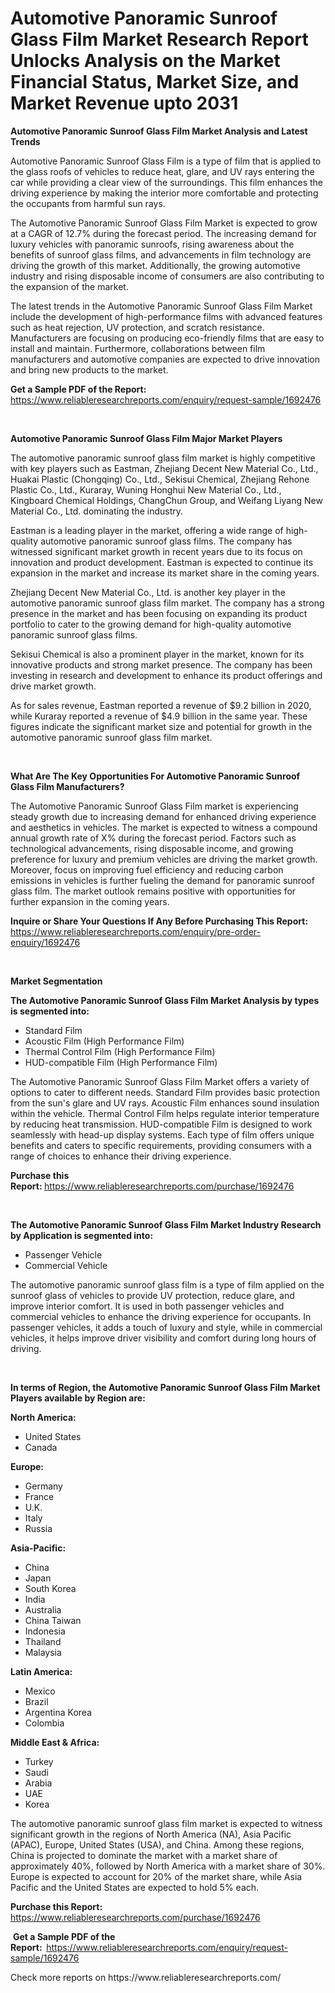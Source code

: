 <p><h1>Automotive Panoramic Sunroof Glass Film Market Research Report Unlocks Analysis on the Market Financial Status, Market Size, and Market Revenue upto 2031</h1></p><p><strong>Automotive Panoramic Sunroof Glass Film Market Analysis and Latest Trends</strong></p>
<p><p>Automotive Panoramic Sunroof Glass Film is a type of film that is applied to the glass roofs of vehicles to reduce heat, glare, and UV rays entering the car while providing a clear view of the surroundings. This film enhances the driving experience by making the interior more comfortable and protecting the occupants from harmful sun rays.</p><p>The Automotive Panoramic Sunroof Glass Film Market is expected to grow at a CAGR of 12.7% during the forecast period. The increasing demand for luxury vehicles with panoramic sunroofs, rising awareness about the benefits of sunroof glass films, and advancements in film technology are driving the growth of this market. Additionally, the growing automotive industry and rising disposable income of consumers are also contributing to the expansion of the market.</p><p>The latest trends in the Automotive Panoramic Sunroof Glass Film Market include the development of high-performance films with advanced features such as heat rejection, UV protection, and scratch resistance. Manufacturers are focusing on producing eco-friendly films that are easy to install and maintain. Furthermore, collaborations between film manufacturers and automotive companies are expected to drive innovation and bring new products to the market.</p></p>
<p><strong>Get a Sample PDF of the Report:&nbsp;</strong> <a href="https://www.reliableresearchreports.com/enquiry/request-sample/1692476">https://www.reliableresearchreports.com/enquiry/request-sample/1692476</a></p>
<p>&nbsp;</p>
<p><strong>Automotive Panoramic Sunroof Glass Film Major Market Players</strong></p>
<p><p>The automotive panoramic sunroof glass film market is highly competitive with key players such as Eastman, Zhejiang Decent New Material Co., Ltd., Huakai Plastic (Chongqing) Co., Ltd., Sekisui Chemical, Zhejiang Rehone Plastic Co., Ltd., Kuraray, Wuning Honghui New Material Co., Ltd., Kingboard Chemical Holdings, ChangChun Group, and Weifang Liyang New Material Co., Ltd. dominating the industry.</p><p>Eastman is a leading player in the market, offering a wide range of high-quality automotive panoramic sunroof glass films. The company has witnessed significant market growth in recent years due to its focus on innovation and product development. Eastman is expected to continue its expansion in the market and increase its market share in the coming years.</p><p>Zhejiang Decent New Material Co., Ltd. is another key player in the automotive panoramic sunroof glass film market. The company has a strong presence in the market and has been focusing on expanding its product portfolio to cater to the growing demand for high-quality automotive panoramic sunroof glass films.</p><p>Sekisui Chemical is also a prominent player in the market, known for its innovative products and strong market presence. The company has been investing in research and development to enhance its product offerings and drive market growth.</p><p>As for sales revenue, Eastman reported a revenue of $9.2 billion in 2020, while Kuraray reported a revenue of $4.9 billion in the same year. These figures indicate the significant market size and potential for growth in the automotive panoramic sunroof glass film market.</p></p>
<p>&nbsp;</p>
<p><strong>What Are The Key Opportunities For Automotive Panoramic Sunroof Glass Film Manufacturers?</strong></p>
<p><p>The Automotive Panoramic Sunroof Glass Film market is experiencing steady growth due to increasing demand for enhanced driving experience and aesthetics in vehicles. The market is expected to witness a compound annual growth rate of X% during the forecast period. Factors such as technological advancements, rising disposable income, and growing preference for luxury and premium vehicles are driving the market growth. Moreover, focus on improving fuel efficiency and reducing carbon emissions in vehicles is further fueling the demand for panoramic sunroof glass film. The market outlook remains positive with opportunities for further expansion in the coming years.</p></p>
<p><strong>Inquire or Share Your Questions If Any Before Purchasing This Report:</strong> <a href="https://www.reliableresearchreports.com/enquiry/pre-order-enquiry/1692476">https://www.reliableresearchreports.com/enquiry/pre-order-enquiry/1692476</a></p>
<p>&nbsp;</p>
<p><strong>Market Segmentation</strong></p>
<p><strong>The Automotive Panoramic Sunroof Glass Film Market Analysis by types is segmented into:</strong></p>
<p><ul><li>Standard Film</li><li>Acoustic Film (High Performance Film)</li><li>Thermal Control Film (High Performance Film)</li><li>HUD-compatible Film (High Performance Film)</li></ul></p>
<p><p>The Automotive Panoramic Sunroof Glass Film Market offers a variety of options to cater to different needs. Standard Film provides basic protection from the sun's glare and UV rays. Acoustic Film enhances sound insulation within the vehicle. Thermal Control Film helps regulate interior temperature by reducing heat transmission. HUD-compatible Film is designed to work seamlessly with head-up display systems. Each type of film offers unique benefits and caters to specific requirements, providing consumers with a range of choices to enhance their driving experience.</p></p>
<p><strong>Purchase this Report:&nbsp;</strong><a href="https://www.reliableresearchreports.com/purchase/1692476">https://www.reliableresearchreports.com/purchase/1692476</a></p>
<p>&nbsp;</p>
<p><strong>The Automotive Panoramic Sunroof Glass Film Market Industry Research by Application is segmented into:</strong></p>
<p><ul><li>Passenger Vehicle</li><li>Commercial Vehicle</li></ul></p>
<p><p>The automotive panoramic sunroof glass film is a type of film applied on the sunroof glass of vehicles to provide UV protection, reduce glare, and improve interior comfort. It is used in both passenger vehicles and commercial vehicles to enhance the driving experience for occupants. In passenger vehicles, it adds a touch of luxury and style, while in commercial vehicles, it helps improve driver visibility and comfort during long hours of driving.</p></p>
<p>&nbsp;</p>
<p><strong>In terms of Region, the Automotive Panoramic Sunroof Glass Film Market Players available by Region are:</strong></p>
<p>
    <p> <strong> North America: </strong>
        <ul>
            <li>United States</li>
            <li>Canada</li>
        </ul>
        </p> 
    <p> <strong> Europe: </strong>
        <ul>
            <li>Germany</li>
            <li>France</li>
            <li>U.K.</li>
            <li>Italy</li>
            <li>Russia</li>
        </ul>
        </p> 
    <p> <strong> Asia-Pacific: </strong>
        <ul>
            <li>China</li>
            <li>Japan</li>
            <li>South Korea</li>
            <li>India</li>
            <li>Australia</li>
            <li>China Taiwan</li>
            <li>Indonesia</li>
            <li>Thailand</li>
            <li>Malaysia</li>
        </ul>
        </p> 
    <p> <strong> Latin America: </strong>
        <ul>
            <li>Mexico</li>
            <li>Brazil</li>
            <li>Argentina Korea</li>
            <li>Colombia</li>
        </ul>
        </p> 
    <p> <strong> Middle East & Africa: </strong>
        <ul>
            <li>Turkey</li>
            <li>Saudi</li>
            <li>Arabia</li>
            <li>UAE</li>
            <li>Korea</li>
        </ul>
    </p>
    </p>
<p><p>The automotive panoramic sunroof glass film market is expected to witness significant growth in the regions of North America (NA), Asia Pacific (APAC), Europe, United States (USA), and China. Among these regions, China is projected to dominate the market with a market share of approximately 40%, followed by North America with a market share of 30%. Europe is expected to account for 20% of the market share, while Asia Pacific and the United States are expected to hold 5% each.</p></p>
<p><strong>Purchase this Report: </strong><a href="https://www.reliableresearchreports.com/purchase/1692476">https://www.reliableresearchreports.com/purchase/1692476</a></p>
<p>&nbsp;<strong>Get a Sample PDF of the Report:&nbsp;&nbsp;</strong><a href="https://www.reliableresearchreports.com/enquiry/request-sample/1692476">https://www.reliableresearchreports.com/enquiry/request-sample/1692476</a></p>
<p><strong></strong></p>
<p>Check more reports on https://www.reliableresearchreports.com/</p>